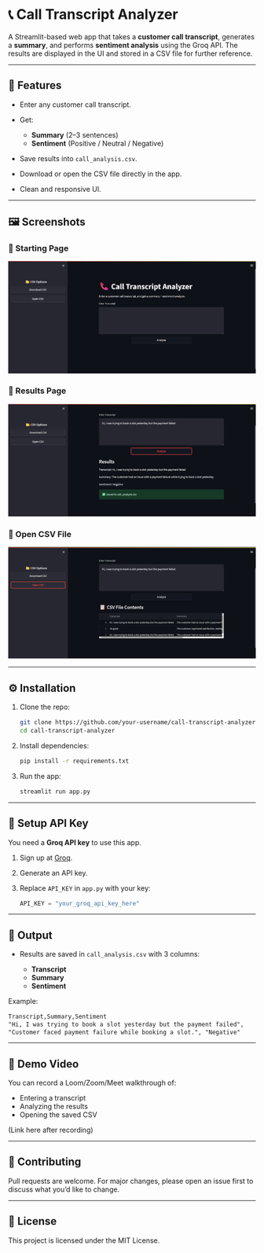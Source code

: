 
# 📞 Call Transcript Analyzer

A Streamlit-based web app that takes a **customer call transcript**, generates a **summary**, and performs **sentiment analysis** using the Groq API. The results are displayed in the UI and stored in a CSV file for further reference.

---

## 🚀 Features

* Enter any customer call transcript.
* Get:

  * **Summary** (2–3 sentences)
  * **Sentiment** (Positive / Neutral / Negative)
* Save results into `call_analysis.csv`.
* Download or open the CSV file directly in the app.
* Clean and responsive UI.

---

## 🖼️ Screenshots

### 🔹 Starting Page

![Starting Page](starting_page.png)

### 🔹 Results Page

![Results](Result.png)

### 🔹 Open CSV File

![Open CSV](open_csv_file.png)

---

## ⚙️ Installation

1. Clone the repo:

   ```bash
   git clone https://github.com/your-username/call-transcript-analyzer.git
   cd call-transcript-analyzer
   ```

2. Install dependencies:

   ```bash
   pip install -r requirements.txt
   ```

3. Run the app:

   ```bash
   streamlit run app.py
   ```

---

## 🔑 Setup API Key

You need a **Groq API key** to use this app.

1. Sign up at [Groq](https://groq.com/).
2. Generate an API key.
3. Replace `API_KEY` in `app.py` with your key:

   ```python
   API_KEY = "your_groq_api_key_here"
   ```

---

## 📂 Output

* Results are saved in `call_analysis.csv` with 3 columns:

  * **Transcript**
  * **Summary**
  * **Sentiment**

Example:

```csv
Transcript,Summary,Sentiment
"Hi, I was trying to book a slot yesterday but the payment failed", "Customer faced payment failure while booking a slot.", "Negative"
```

---

## 🎥 Demo Video

You can record a Loom/Zoom/Meet walkthrough of:

* Entering a transcript
* Analyzing the results
* Opening the saved CSV

(Link here after recording)

---

## 🤝 Contributing

Pull requests are welcome. For major changes, please open an issue first to discuss what you’d like to change.

---

## 📜 License

This project is licensed under the MIT License.
